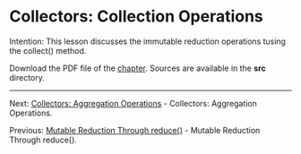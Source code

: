 # Collectors: Collection Operations

Intention: This lesson discusses the immutable reduction operations tusing the collect() method.

Download the PDF file of the [chapter](chapter_21.pdf). Sources are available in the <b>src</b> directory. 


<hr>

Next: [Collectors: Aggregation Operations](chapter_22.md "Collectors: Aggregation Operations") - 
Collectors: Aggregation Operations.

Previous: [Mutable Reduction Through reduce()](chapter_20.md "Mutable Reduction Through reduce()") - 
Mutable Reduction Through reduce().